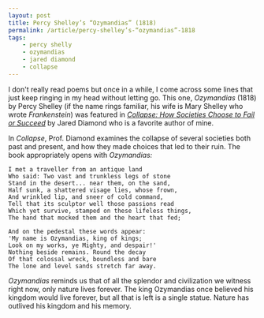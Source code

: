 ```yaml
---
layout: post
title: Percy Shelley’s “Ozymandias” (1818)
permalink: /article/percy-shelley’s-“ozymandias”-1818
tags:
    - percy shelly
    - ozymandias
    - jared diamond
    - collapse
---
```


I don't really read poems but once in a while, I come across some lines that just keep ringing in my head without letting go. This one, _Ozymandias_ (1818) by Percy Shelley (if the name rings familiar, his wife is Mary Shelley who wrote _Frankenstein_) was featured in [_Collapse: How Societies Choose to Fail or Succeed_][1] by Jared Diamond who is a favorite author of mine.

In _Collapse_, Prof. Diamond examines the collapse of several societies both past and present, and how they made choices that led to their ruin. The book appropriately opens with _Ozymandias:_

```
I met a traveller from an antique land  
Who said: Two vast and trunkless legs of stone  
Stand in the desert... near them, on the sand,  
Half sunk, a shattered visage lies, whose frown,  
And wrinkled lip, and sneer of cold command,  
Tell that its sculptor well those passions read  
Which yet survive, stamped on these lifeless things,  
The hand that mocked them and the heart that fed;  

And on the pedestal these words appear:  
'My name is Ozymandias, king of kings;  
Look on my works, ye Mighty, and despair!'  
Nothing beside remains. Round the decay  
Of that colossal wreck, boundless and bare  
The lone and level sands stretch far away.  
```

_Ozymandias_ reminds us that of all the splendor and civilization we witness right now, only nature lives forever. The king Ozymandias once believed his kingdom would live forever, but all that is left is a single statue. Nature has outlived his kingdom and his memory.

[1]: https://en.wikipedia.org/wiki/Collapse:_How_Societies_Choose_to_Fail_or_Succeed
